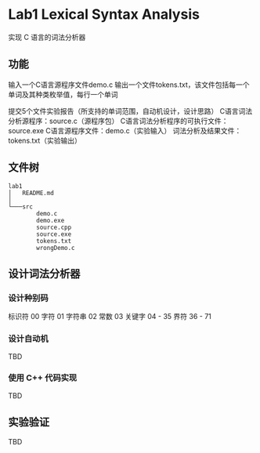 # Lab1 Lexical Syntax Analysis

实现 C 语言的词法分析器

## 功能

输入一个C语言源程序文件demo.c
输出一个文件tokens.txt，该文件包括每一个单词及其种类枚举值，每行一个单词

提交5个文件实验报告（所支持的单词范围，自动机设计，设计思路）
C语言词法分析源程序：source.c（源程序包）
C语言词法分析程序的可执行文件：source.exe
C语言源程序文件：demo.c（实验输入）
词法分析及结果文件： tokens.txt（实验输出）

## 文件树

```
lab1
│   README.md
│
└───src
        demo.c
        demo.exe
        source.cpp
        source.exe
        tokens.txt
        wrongDemo.c
```

## 设计词法分析器

### 设计种别码

标识符  00
字符    01
字符串  02
常数    03
关键字  04 - 35
界符    36 - 71

### 设计自动机

TBD

### 使用 C++ 代码实现

TBD

## 实验验证

TBD
